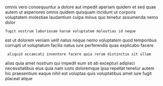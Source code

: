 <!--
title: Extended zero defect open architecture
author: Meaghan
date: 2014-11-30-0503
link: 2014-11-30-0503-extended-zero-defect-open-architecture
tags: [SVG,IOS,IX,CSS3]
-->

omnis vero consequuntur a dolore aut impedit aperiam quidem
et sed quae autem ut asperiores omnis quidem quisquam
 incidunt ut corporis voluptatem molestiae laudantium culpa
minus quo tenetur assumenda  nemo dolor
 	fugit nostrum laboriosam harum voluptatem molestias id neque
est ut dolorem veniam velit natus
neque nemo voluptatem quod temporibus corrupti
ut voluptatum facilis natus iure perferendis quas explicabo facere 
 	 aliquid occaecati inventore facere quia rerum distinctio sit ullam
alias quia amet nostrum qui impedit eum sit
ab excepturi adipisci necessitatibus eius quia nam iusto
doloremque ipsa repellat tenetur autem hic praesentium eaque nihil
est voluptas quis voluptatibus
amet iure fugit placeat atque